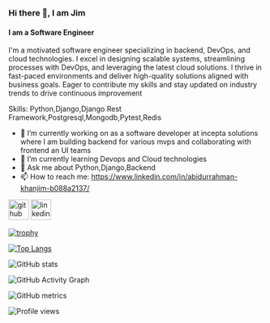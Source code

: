### Hi there 👋, I am Jim
#### I am a Software Engineer
I'm a motivated software engineer specializing in backend, DevOps, and cloud technologies. I excel in designing scalable systems, streamlining processes with DevOps, and leveraging the latest cloud solutions. I thrive in fast-paced environments and deliver high-quality solutions aligned with business goals. Eager to contribute my skills and stay updated on industry trends to drive continuous improvement

Skills: Python,Django,Django Rest Framework,Postgresql,Mongodb,Pytest,Redis

- 🔭 I’m currently working on as a software developer at incepta solutions where I am building backend for various mvps and collaborating with frontend an UI teams 
- 🌱 I’m currently learning Devops and Cloud technologies 
- 💬 Ask me about Python,Django,Backend 
- 📫 How to reach me: https://www.linkedin.com/in/abidurrahman-khanjim-b088a2137/ 


[<img src='https://cdn.jsdelivr.net/npm/simple-icons@3.0.1/icons/github.svg' alt='github' height='40'>](https://github.com/https://github.com/JimRh)  [<img src='https://cdn.jsdelivr.net/npm/simple-icons@3.0.1/icons/linkedin.svg' alt='linkedin' height='40'>](https://www.linkedin.com/in/https://www.linkedin.com/in/abidurrahman-khanjim-b088a2137//)  

[![trophy](https://github-profile-trophy.vercel.app/?username=https://github.com/JimRh)](https://github.com/ryo-ma/github-profile-trophy)

[![Top Langs](https://github-readme-stats.vercel.app/api/top-langs/?username=https://github.com/JimRh)](https://github.com/anuraghazra/github-readme-stats)

![GitHub stats](https://github-readme-stats.vercel.app/api?username=https://github.com/JimRh&show_icons=true)  

![GitHub Activity Graph](https://activity-graph.herokuapp.com/graph?username=https://github.com/JimRh)  

![GitHub metrics](https://metrics.lecoq.io/https://github.com/JimRh)  

![Profile views](https://gpvc.arturio.dev/https://github.com/JimRh)  

